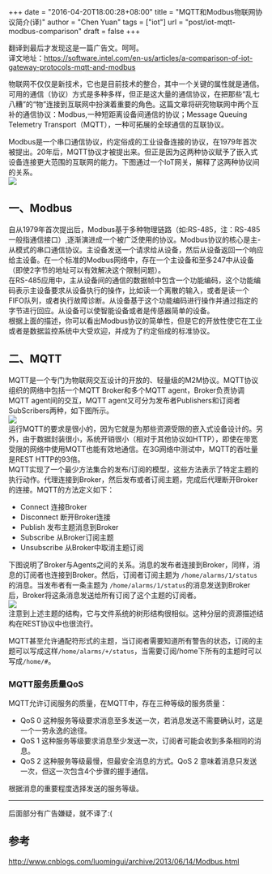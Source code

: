 +++
date = "2016-04-20T18:00:28+08:00"
title = "MQTT和Modbus物联网协议简介(译)"
author = "Chen Yuan"
tags = ["iot"]
url = "post/iot-mqtt-modbus-comparison"
draft = false
+++
    
翻译到最后才发现这是一篇广告文。呵呵。        
译文地址：https://software.intel.com/en-us/articles/a-comparison-of-iot-gateway-protocols-mqtt-and-modbus    

物联网不仅仅是新技术，它也是目前技术的整合，其中一个关键的属性就是通信。可用的通信（协议）方式是多种多样，但正是这大量的通信协议，在把那些“乱七八糟”的“物”连接到互联网中扮演着重要的角色。这篇文章将研究物联网中两个互补的通信协议：Modbus,一种短距离设备间通信的协议；Message Queuing Telemetry Transport（MQTT），一种可拓展的全球通信的互联协议。    
<!--more-->
Modbus是一个串口通信协议，约定俗成的工业设备连接的协议，在1979年首次被提出。20年后，MQTT协议才被提出来。但正是因为这两种协议赋予了嵌入式设备连接更大范围的互联网的能力。下图通过一个IoT网关，解释了这两种协议间的关系。    
![](https://lh3.googleusercontent.com/ebUheMIH0m3JfFyMaGAvUPh9F2mjai10HHT9NzIgJmqceflQLptVQD6xK9jy_qrQ_lTf9RfeuehIFcxi_IDyv4ItzWGQ6e_Z6IHSRNgF4_g8IBoE_pHUsLiWWqUxgn34eMJgllQZPMb0Z8zB3Q)    
## 一、Modbus
自从1979年首次提出后，Modbus基于多种物理链路（如:RS-485，注：RS-485一般指通信接口）,逐渐演进成一个被广泛使用的协议。Modbus协议的核心是主-从模式的串口通信协议。主设备发送一个请求给从设备，然后从设备返回一个响应给主设备。在一个标准的Modbus网络中，存在一个主设备和至多247中从设备（即使2字节的地址可以有效解决这个限制问题）。    
在RS-485应用中，主从设备间的通信的数据帧中包含一个功能编码，这个功能编码表示主设备要求从设备执行的操作，比如读一个离散的输入，或者是读一个FIFO队列，或者执行故障诊断。从设备基于这个功能编码进行操作并通过指定的字节进行回应。从设备可以使智能设备或者是传感器简单的设备。    
根据上面的描述，你可以看出Modbus协议的简单性，但是它的开放性使它在工业或者是数据监控系统中大受欢迎，并成为了约定俗成的标准协议。
## 二、MQTT
MQTT是一个专门为物联网交互设计的开放的、轻量级的M2M协议。MQTT协议组织的网络中包括一个MQTT Broker和多个MQTT agent，Broker负责协调MQTT agent间的交互，MQTT agent又可分为发布者Publishers和订阅者SubScribers两种，如下图所示。    
![](https://lh6.googleusercontent.com/JPumVlUmsaWJNLpqTyLXFNkNbkNVlwwLgXBv_2InlRrWyVSHLGlbdAZmFje8Z6lhxQeUKYK-r7OMGsU-iSwcqxrZ0AUbkxjvN5a9ME9ZanSsdo2WBIiuN8rO4tRGtmYDxht43ryEmc_NflkHUw)    
运行MQTT的要求是很小的，因为它就是为那些资源受限的嵌入式设备设计的。另外，由于数据封装很小，系统开销很小（相对于其他协议如HTTP），即使在带宽受限的网络中使用MQTT也能有效地通信。在3G网络中测试中，MQTT的吞吐量是REST HTTP的93倍。    
MQTT实现了一个最少方法集合的发布/订阅的模型，这些方法表示了特定主题的执行动作。代理连接到Broker，然后发布或者订阅主题，完成后代理断开Broker的连接。MQTT的方法定义如下：


- Connect 连接Broker
- Disconnect 断开Broker连接
- Publish 发布主题消息到Broker
- Subscribe 从Broker订阅主题
- Unsubscribe 从Broker中取消主题订阅

下图说明了Broker与Agents之间的关系。消息的发布者连接到Broker，同样，消息的订阅者也连接到Broker。然后，订阅者订阅主题为 `/home/alarms/1/status`的消息。当发布者有一条主题为 `/home/alarms/1/status`的消息发送到Broker后，Broker将这条消息发送给所有订阅了这个主题的订阅者。    
![](https://lh4.googleusercontent.com/cc2OtxQkkS_ytDRjHAdauwM0iEV6uDwLKjYEr4apkjLHqPCydyBYYW0vmR8Cr9xdHlWlDvcRgyRgAOVETOt-LNu9BgaXEHpCs6UGMFB3PsdgL95FtlcxbCnw-ChDNWdkIJu3QjOsa_btV-4FTA)    
注意到上述主题的结构，它与文件系统的树形结构很相似。这种分层的资源描述结构在REST协议中也很流行。    

MQTT甚至允许通配符形式的主题，当订阅者需要知道所有警告的状态，订阅的主题可以写成这样`/home/alarms/+/status`，当需要订阅/home下所有的主题时可以写成`/home/#`。

### MQTT服务质量QoS
MQTT允许订阅服务的质量，在MQTT中，存在三种等级的服务质量：   
 
- QoS 0 这种服务等级要求消息至多发送一次，若消息发送不需要确认时，这是一个一劳永逸的途径。
- QoS 1 这种服务等级要求消息至少发送一次，订阅者可能会收到多条相同的消息。
- QoS 2 这种服务等级最慢，但最安全消息的方式。QoS 2 意味着消息只发送一次，但这一次包含4个步骤的握手通信。

根据消息的重要程度选择发送的服务等级。


----------
后面部分有广告嫌疑，就不译了:(


## 参考
http://www.cnblogs.com/luomingui/archive/2013/06/14/Modbus.html